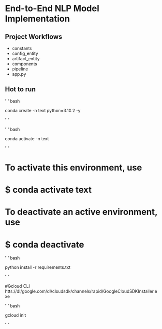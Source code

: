 # End-to-End NLP Model Implementation

## Project Workflows

- constants
- config_entity
- artifact_entity
- components
- pipeline
- app.py

## Hot to run

''' bash

conda create -n text python=3.10.2 -y

'''

''' bash

conda activate -n text 

'''


# To activate this environment, use
#
#     $ conda activate text
#
# To deactivate an active environment, use
#
#     $ conda deactivate



''' bash

python install -r requirements.txt

'''

#Gcloud CLI
htts://dl/google.com/dl/cloudsdk/channels/rapid/GoogleCloudSDKInstaller.exe

''' bash

gcloud init

'''